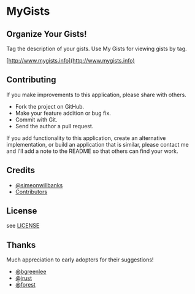 MyGists
========================
## Organize Your Gists!
Tag the description of your gists. Use My Gists for viewing gists by tag.

[http://www.mygists.info](http://www.mygists.info)

## Contributing

If you make improvements to this application, please share with others.

* Fork the project on GitHub.
* Make your feature addition or bug fix.
* Commit with Git.
* Send the author a pull request.

If you add functionality to this application, create an alternative implementation, or build an application that is similar, please contact me and I'll add a note to the README so that others can find your work.

## Credits

* [@simeonwillbanks](https://github.com/simeonwillbanks)
* [Contributors](https://github.com/simeonwillbanks/mygists/graphs/contributors)

## License

see [LICENSE](https://github.com/simeonwillbanks/mygists/blob/master/LICENSE.md)

## Thanks

Much appreciation to early adopters for their suggestions!

* [@bgreenlee](https://github.com/bgreenlee)
* [@jrust](https://github.com/jrust)
* [@forest](https://github.com/forest)
